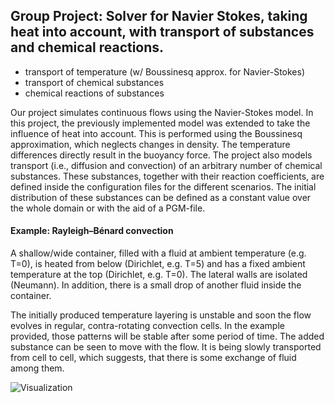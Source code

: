 ## Group Project: Solver for Navier Stokes, taking heat into account, with transport of substances and chemical reactions.

* transport of temperature (w/ Boussinesq approx. for Navier-Stokes)
* transport of chemical substances
* chemical reactions of substances

Our project simulates continuous flows using the Navier-Stokes model.
In this project, the previously implemented model was extended to take
the influence of heat into account. This is performed using the
Boussinesq approximation, which neglects changes in density.
The temperature differences directly result in the buoyancy force.
The project also models transport (i.e., diffusion and convection) of
an arbitrary number of chemical substances.
These substances, together with their reaction coefficients, are defined
inside the configuration files for the different scenarios. The initial
distribution of these substances can be defined as a constant value over
the whole domain or with the aid of a PGM-file.

#### Example: Rayleigh–Bénard convection

  A shallow/wide container, filled with a fluid at ambient temperature
  (e.g. T=0), is heated from below (Dirichlet, e.g. T=5) and has a
  fixed ambient temperature at the top (Dirichlet, e.g. T=0). The
  lateral walls are isolated (Neumann).
  In addition, there is a small drop of another fluid inside the
  container.
  
  The initially produced temperature layering is unstable and soon the
  flow evolves in regular, contra-rotating convection cells. In the
  example provided, those patterns will be stable after some period of
  time.
  The added substance can be seen to move with the flow. It is being
  slowly transported from cell to cell, which suggests, that there is
  some exchange of fluid among them.
  
![Visualization](http://archive.scheingraber.net/files/cfd.gif)
